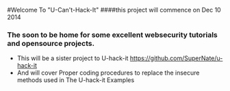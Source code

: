 #Welcome To "U-Can't-Hack-It"
####this project will commence on Dec 10 2014

### The soon to be home for some excellent websecurity tutorials and opensource projects.
* This will be a sister project to U-hack-it https://github.com/SuperNate/u-hack-it
* And will cover Proper coding procedures to replace the insecure methods used in The U-hack-it Examples

